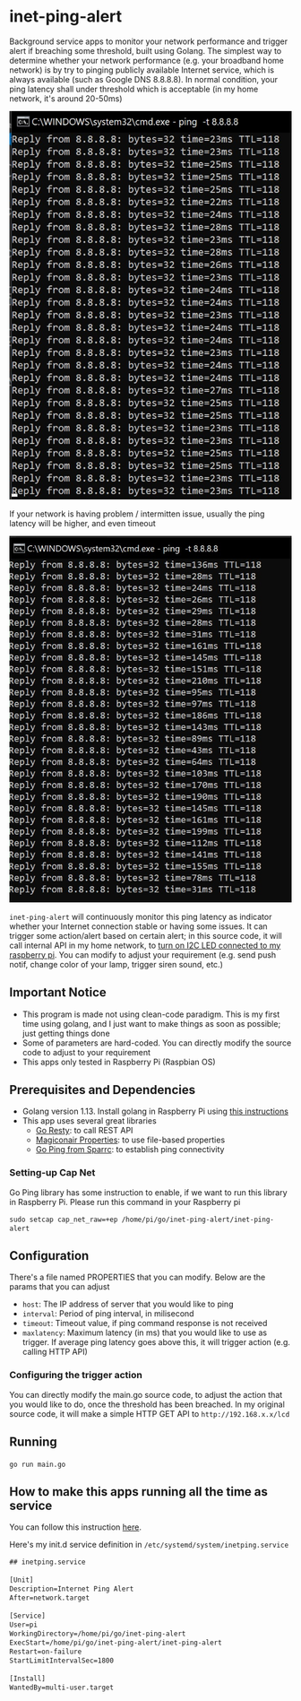 # inet-ping-alert

Background service apps to monitor your network performance and trigger alert if breaching some threshold, built using Golang. The simplest way to determine whether your network performance (e.g. your broadband home network) is by try to pinging publicly available Internet service, which is always available (such as Google DNS 8.8.8.8). In normal condition, your ping latency shall under threshold which is acceptable (in my home network, it's around 20-50ms)

![Pic1](res/ping-normal.jpg)

If your network is having problem / intermitten issue, usually the ping latency will be higher, and even timeout

![Pic1](res/ping-slow.jpg)

`inet-ping-alert` will continuously monitor this ping latency as indicator whether your Internet connection stable or having some issues. It can trigger some action/alert based on certain alert; in this source code, it will call internal API in my home network, to [turn on I2C LED connected to my raspberry pi](https://github.com/md-ray/i2c-http-server). You can modify to adjust your requirement (e.g. send push notif, change color of your lamp, trigger siren sound, etc.)

## Important Notice

* This program is made not using clean-code paradigm. This is my first time using golang, and I just want to make things as soon as possible; just getting things done
* Some of parameters are hard-coded. You can directly modify the source code to adjust to your requirement
* This apps only tested in Raspberry Pi (Raspbian OS)

## Prerequisites and Dependencies

* Golang version 1.13. Install golang in Raspberry Pi using [this instructions](https://www.e-tinkers.com/2019/06/better-way-to-install-golang-go-on-raspberry-pi/)
* This app uses several great libraries
  * [Go Resty](github.com/go-resty/resty/v2): to call REST API
  * [Magiconair Properties](github.com/magiconair/properties): to use file-based properties
  * [Go Ping from Sparrc](github.com/sparrc/go-ping): to establish ping connectivity

### Setting-up Cap Net

Go Ping library has some instruction to enable, if we want to run this library in Raspberry Pi.
Please run this command in your Raspberry pi
```
sudo setcap cap_net_raw=+ep /home/pi/go/inet-ping-alert/inet-ping-alert
```

## Configuration

There's a file named PROPERTIES that you can modify. Below are the params that you can adjust
* `host`: The IP address of server that you would like to ping
* `interval`: Period of ping interval, in milisecond
* `timeout`: Timeout value, if ping command response is not received
* `maxlatency`: Maximum latency (in ms) that you would like to use as trigger. If average ping latency goes above this, it will trigger action (e.g. calling HTTP API)

### Configuring the trigger action

You can directly modify the main.go source code, to adjust the action that you would like to do, once the threshold has been breached. In my original source code, it will make a simple HTTP GET API to `http://192.168.x.x/lcd`

## Running

`go run main.go`

## How to make this apps running all the time as service

You can follow this instruction [here](https://slippytrumpet.io/posts/running-your-app-as-service-on-pi-zero-w/).

Here's my init.d service definition in `/etc/systemd/system/inetping.service`

```
## inetping.service

[Unit]
Description=Internet Ping Alert
After=network.target

[Service]
User=pi
WorkingDirectory=/home/pi/go/inet-ping-alert
ExecStart=/home/pi/go/inet-ping-alert/inet-ping-alert
Restart=on-failure
StartLimitIntervalSec=1800

[Install]
WantedBy=multi-user.target
```
